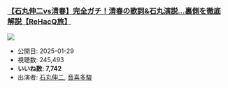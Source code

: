 ### [【石丸伸二vs清春】完全ガチ！清春の歌詞&石丸演説…裏側を徹底解説【ReHacQ旅】](https://www.youtube.com/watch?v=3h6qFsuAaoY)
[![](https://img.youtube.com/vi/3h6qFsuAaoY/sddefault.jpg)](https://www.youtube.com/watch?v=3h6qFsuAaoY)
-   公開日: 2025-01-29
-   視聴数: 245,493
-   **いいね数: 7,742**
-   出演者: [石丸伸二](/rehacq_fan/people/石丸伸二 "wikilink"), [音喜多駿](/rehacq_fan/people/音喜多駿 "wikilink")
